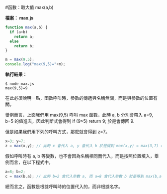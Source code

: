 #函數：取大值 max(a,b)

**檔案： max.js**

```javascript
function max(a,b) {
  if (a>b)
    return a;
  else
    return b;
}

m = max(9,5);
console.log("max(9,5)="+m);
```

**執行結果：**

    $ node max.js
    max(9,5)=9
在此必須說明一點，函數呼叫時，參數的傳遞與名稱無關，而是與參數的位置有關。

舉例而言，上面我們用 max(9,5) 呼叫 max 函數，此時 a, b 分別會帶入 a=9, b=5 的值進去，因此判斷式會得到 if (9>5) return 9; 於是會傳回 9.

但是如果我們用下列的呼叫方式，那麼就會得到 z=7。

```javascript
x=3; y=7;
z = max(x,y); // 此時 x 會代入 a, y 會代入 b 於是得到 max(x,y) = max(3,7) = 7
```

假如呼叫時有 a, b 等變數，也不會因為名稱相同而代入，而是按照位置填入，舉例而言，在以下程式中，

```javascript
a=8; b=2;
c = max(b,a); // 此時 b=2 會代入參數 a, 而 a=8 會代入參數 b 於是得到 max(b,a) = max(2,8) = 8
```

總而言之，函數是根據呼叫時的位置代入的，而非根據名字。